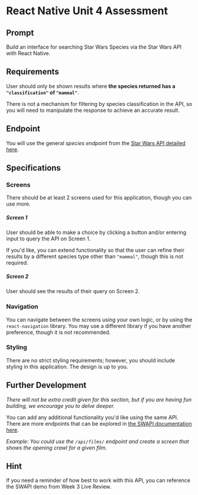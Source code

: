 # React Native Unit 4 Assessment

## Prompt

Build an interface for searching Star Wars Species via the Star Wars API with React Native.

## Requirements

User should only be shown results where **the species returned has a `"classification"` of `"mammal"`**.

There is not a mechanism for filtering by species classification in the API, so you will need to manipulate the response to achieve an accurate result.

## Endpoint

You will use the general _species endpoint_ from the [Star Wars API detailed here](https://swapi.dev/documentation#species).

## Specifications

### Screens

There should be at least 2 screens used for this application, though you can use more.

##### Screen 1

User should be able to make a choice by clicking a button and/or entering input to query the API on Screen 1.

If you'd like, you can extend functionality so that the user can refine their results by a different species type other than `"mammal"`, though this is not required.

##### Screen 2

User should see the results of their query on Screen 2.

### Navigation

You can navigate between the screens using your own logic, or by using the `react-navigation` library. You may use a different library if you have another preference, though it is not recommended.

### Styling

There are no strict styling requirements; however, you should include styling in this application. The design is up to you.

## Further Development

_There will not be extra credit given for this section, but if you are having fun building, we encourage you to delve deeper._

You can add any additional functionality you'd like using the same API. There are more endpoints that can be explored in [the SWAPI documentation here](https://swapi.dev/documentation).

_Example: You could use the `/api/films/` endpoint and create a screen that shows the opening crawl for a given film._

## Hint

If you need a reminder of how best to work with this API, you can reference the SWAPI demo from Week 3 Live Review.
